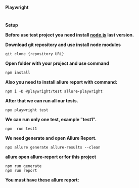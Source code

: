 **Playwright**
#
**Setup**

**Before use test project you need install [node.js](https://nodejs.org/en/) last version.**

**Download git repository and use install node modules**
```
git clone {repository URL}
```
**Open folder with your project and use command**
```
npm install
```
**Also you need to install allure report with command:**
```
npm i -D @playwright/test allure-playwright
```
**After that we can run all our tests.**
```
npx playwright test
```
**We can run only one test, example "test1".**
```
npm  run test1
```
**We need generate and open Allure Report.**
```
npx allure generate allure-results --clean
```
**allure open allure-report or for this project**
```
npm run generate
npm run report
```
**You must have these allure report:**


